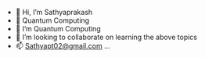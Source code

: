 - 👋 Hi, I’m Sathyaprakash
- 👀 Quantum Computing
- 🌱 I’m Quantum Computing 
- 💞️ I’m looking to collaborate on learning the above topics
- 📫 Sathyapt02@gmail.com ...

<!---
Sathyapt02/Sathyapt02 is a ✨ special ✨ repository because its `README.md` (this file) appears on your GitHub profile.
You can click the Preview link to take a look at your changes.
--->
